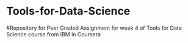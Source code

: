 # Tools-for-Data-Science
#Repository for Peer Graded Assignment for week 4 of Tools for Data Science course from IBM in Coursera
